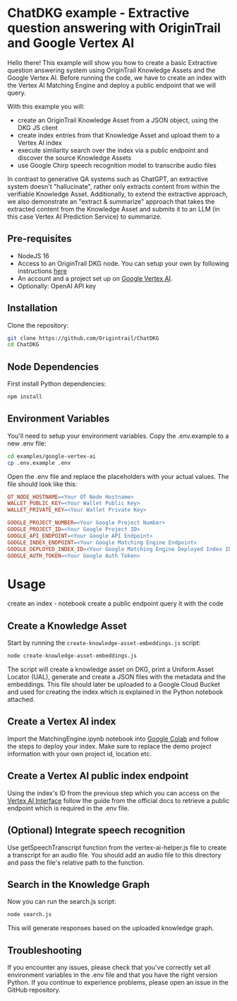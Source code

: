 # ChatDKG example - Extractive question answering with OriginTrail and Google Vertex AI

Hello there! This example will show you how to create a basic Extractive question answering system using OriginTrail Knowledge Assets and the Google Vertex AI. Before running the code, we have to create an index with the Vertex AI Matching Engine and deploy a public endpoint that we will query.

With this example you will:

- create an OriginTrail Knowledge Asset from a JSON object, using the DKG JS client
- create index entries from that Knowledge Asset and upload them to a Vertex AI index
- execute similarity search over the index via a public endpoint and discover the source Knowledge Assets
- use Google Chirp speech recognition model to transcribe audio files

In contrast to generative QA systems such as ChatGPT, an extractive system doesn't "hallucinate", rather only extracts content from within the verifiable Knowledge Asset.
Additionally, to extend the extractive approach, we also demonstrate an "extract & summarize" approach that takes the extracted content from the Knowledge Asset and submits it to an LLM (in this case Vertex AI Prediction Service) to summarize.

## Pre-requisites

- NodeJS 16
- Access to an OriginTrail DKG node. You can setup your own by following instructions [here](https://docs.origintrail.io/decentralized-knowledge-graph-layer-2/testnet-node-setup-instructions/setup-instructions-dockerless)
- An account and a project set up on [Google Vertex AI](https://cloud.google.com/vertex-ai).
- Optionally: OpenAI API key

## Installation

Clone the repository:

```bash
git clone https://github.com/Origintrail/ChatDKG
cd ChatDKG
```

## Node Dependencies

First install Python dependencies:

```bash
npm install
```

## Environment Variables

You'll need to setup your environment variables. Copy the .env.example to a new .env file:

```bash
cd examples/google-vertex-ai
cp .env.example .env
```

Open the .env file and replace the placeholders with your actual values. The file should look like this:

```makefile
OT_NODE_HOSTNAME=<Your OT Node Hostname>
WALLET_PUBLIC_KEY=<Your Wallet Public Key>
WALLET_PRIVATE_KEY=<Your Wallet Private Key>

GOOGLE_PROJECT_NUMBER=<Your Google Project Number>
GOOGLE_PROJECT_ID=<Your Google Project ID>
GOOGLE_API_ENDPOINT=<Your Google API Endpoint>
GOOGLE_INDEX_ENDPOINT=<Your Google Matching Engine Endpoint>
GOOGLE_DEPLOYED_INDEX_ID=<Your Google Matching Engine Deployed Index ID>
GOOGLE_AUTH_TOKEN=<Your Google Auth Token>
```

# Usage

create an index - notebook
create a public endpoint
query it with the code

## Create a Knowledge Asset

Start by running the `create-knowledge-asset-embeddings.js` script:

```bash
node create-knowledge-asset-embeddings.js
```

The script will create a knowledge asset on DKG, print a Uniform Asset Locator (UAL), generate and create a JSON files with the metadata and the embeddings. This file should later be uploaded to a Google Cloud Bucket and used for creating the index which is explained in the Python notebook attached.

## Create a Vertex AI index

Import the MatchingEngine.ipynb notebook into [Google Colab](https://colab.google/) and follow the steps to deploy your index. Make sure to replace the demo project information with your own project id, location etc.

## Create a Vertex AI public index endpoint

Using the index's ID from the previous step which you can access on the [Vertex AI Interface](https://console.cloud.google.com/vertex-ai/matching-engine/) follow the guide from the official docs to retrieve a public endpoint which is required in the .env file.

## (Optional) Integrate speech recognition

Use getSpeechTranscript function from the vertex-ai-helper.js file to create a transcript for an audio file. You should add an audio file to this directory and pass the file's relative path to the function.

## Search in the Knowledge Graph

Now you can run the search.js script:

```bash
node search.js
```

This will generate responses based on the uploaded knowledge graph.

## Troubleshooting

If you encounter any issues, please check that you've correctly set all environment variables in the .env file and that you have the right version Python. If you continue to experience problems, please open an issue in the GitHub repository.
